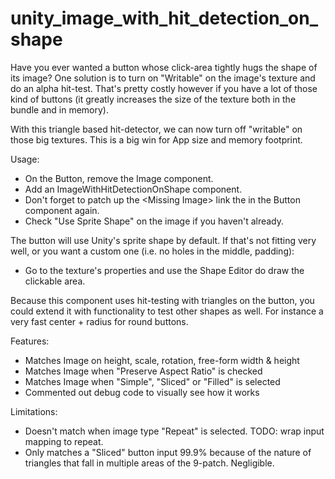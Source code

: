 # unity_image_with_hit_detection_on_shape
Have you ever wanted a button whose click-area tightly hugs the shape of its image?
One solution is to turn on "Writable" on the image's texture and do an alpha hit-test. That's pretty costly however if you have a lot of those kind of buttons (it greatly increases the size of the texture both in the bundle and in memory).

With this triangle based hit-detector, we can now turn off "writable" on those big textures. This is a big win for App size and memory footprint.

Usage:
- On the Button, remove the Image component.
- Add an ImageWithHitDetectionOnShape component.
- Don't forget to patch up the &lt;Missing Image> link the in the Button component again.
- Check "Use Sprite Shape" on the image if you haven't already.

The button will use Unity's sprite shape by default. If that's not fitting very well, or you want a custom one (i.e. no holes in the middle, padding):
- Go to the texture's properties and use the Shape Editor do draw the clickable area.

Because this component uses hit-testing with triangles on the button, you could extend it with functionality to test other shapes as well. For instance a very fast center + radius for round buttons.

Features:
- Matches Image on height, scale, rotation, free-form width & height
- Matches Image when "Preserve Aspect Ratio" is checked
- Matches Image when "Simple", "Sliced" or "Filled" is selected
- Commented out debug code to visually see how it works

Limitations:
- Doesn't match when image type "Repeat" is selected. TODO: wrap input mapping to repeat.
- Only matches a "Sliced" button input 99.9% because of the nature of triangles that fall in multiple areas of the 9-patch. Negligible.
